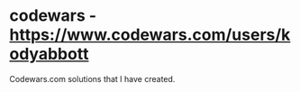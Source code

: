 # codewars - https://www.codewars.com/users/kodyabbott
 Codewars.com solutions that I have created.
